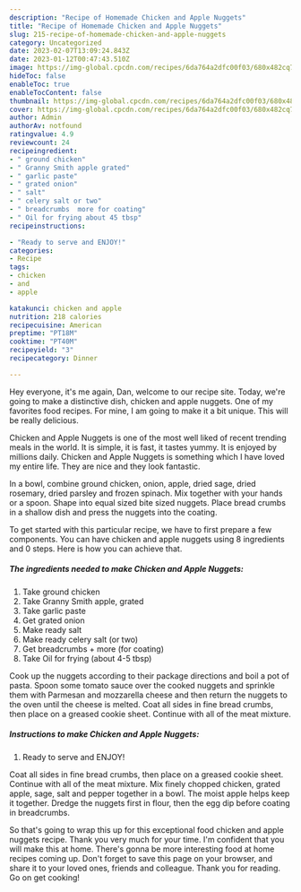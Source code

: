 ```yaml
---
description: "Recipe of Homemade Chicken and Apple Nuggets"
title: "Recipe of Homemade Chicken and Apple Nuggets"
slug: 215-recipe-of-homemade-chicken-and-apple-nuggets
category: Uncategorized
date: 2023-02-07T13:09:24.843Z
date: 2023-01-12T00:47:43.510Z
image: https://img-global.cpcdn.com/recipes/6da764a2dfc00f03/680x482cq70/chicken-and-apple-nuggets-recipe-main-photo.jpg
hideToc: false
enableToc: true
enableTocContent: false
thumbnail: https://img-global.cpcdn.com/recipes/6da764a2dfc00f03/680x482cq70/chicken-and-apple-nuggets-recipe-main-photo.jpg
cover: https://img-global.cpcdn.com/recipes/6da764a2dfc00f03/680x482cq70/chicken-and-apple-nuggets-recipe-main-photo.jpg
author: Admin
authorAv: notfound
ratingvalue: 4.9
reviewcount: 24
recipeingredient:
- " ground chicken"
- " Granny Smith apple grated"
- " garlic paste"
- " grated onion"
- " salt"
- " celery salt or two"
- " breadcrumbs  more for coating"
- " Oil for frying about 45 tbsp"
recipeinstructions:

- "Ready to serve and ENJOY!"
categories:
- Recipe
tags:
- chicken
- and
- apple

katakunci: chicken and apple 
nutrition: 218 calories
recipecuisine: American
preptime: "PT18M"
cooktime: "PT40M"
recipeyield: "3"
recipecategory: Dinner

---
```



Hey everyone, it's me again, Dan, welcome to our recipe site. Today, we're going to make a distinctive dish, chicken and apple nuggets. One of my favorites food recipes. For mine, I am going to make it a bit unique. This will be really delicious.

Chicken and Apple Nuggets is one of the most well liked of recent trending meals in the world. It is simple, it is fast, it tastes yummy. It is enjoyed by millions daily. Chicken and Apple Nuggets is something which I have loved my entire life. They are nice and they look fantastic.

In a bowl, combine ground chicken, onion, apple, dried sage, dried rosemary, dried parsley and frozen spinach. Mix together with your hands or a spoon. Shape into equal sized bite sized nuggets. Place bread crumbs in a shallow dish and press the nuggets into the coating.


To get started with this particular recipe, we have to first prepare a few components. You can have chicken and apple nuggets using 8 ingredients and 0 steps. Here is how you can achieve that.

<!--inarticleads1-->

##### The ingredients needed to make Chicken and Apple Nuggets:

1. Take  ground chicken
1. Take  Granny Smith apple, grated
1. Take  garlic paste
1. Get  grated onion
1. Make ready  salt
1. Make ready  celery salt (or two)
1. Get  breadcrumbs + more (for coating)
1. Take  Oil for frying (about 4-5 tbsp)


Cook up the nuggets according to their package directions and boil a pot of pasta. Spoon some tomato sauce over the cooked nuggets and sprinkle them with Parmesan and mozzarella cheese and then return the nuggets to the oven until the cheese is melted. Coat all sides in fine bread crumbs, then place on a greased cookie sheet. Continue with all of the meat mixture. 

<!--inarticleads2-->

##### Instructions to make Chicken and Apple Nuggets:


1. Ready to serve and ENJOY!

Coat all sides in fine bread crumbs, then place on a greased cookie sheet. Continue with all of the meat mixture. Mix finely chopped chicken, grated apple, sage, salt and pepper together in a bowl. The moist apple helps keep it together. Dredge the nuggets first in flour, then the egg dip before coating in breadcrumbs. 

So that's going to wrap this up for this exceptional food chicken and apple nuggets recipe. Thank you very much for your time. I'm confident that you will make this at home. There's gonna be more interesting food at home recipes coming up. Don't forget to save this page on your browser, and share it to your loved ones, friends and colleague. Thank you for reading. Go on get cooking!
